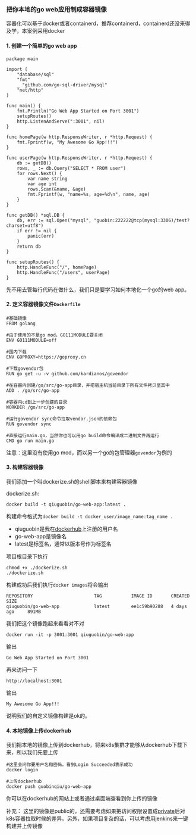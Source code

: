 ### 把你本地的go web应用制成容器镜像

容器化可以基于docker或者containerd，推荐containerd，containerd还没来得及学，本案例采用docker

#### 1. 创建一个简单的go web app

```
package main

import (
	"database/sql"
	"fmt"
	_ "github.com/go-sql-driver/mysql"
	"net/http"
)

func main() {
	fmt.Println("Go Web App Started on Port 3001")
	setupRoutes()
	http.ListenAndServe(":3001", nil)
}

func homePage(w http.ResponseWriter, r *http.Request) {
	fmt.Fprintf(w, "My Awesome Go App!!!")
}

func userPage(w http.ResponseWriter, r *http.Request) {
	db := getDB()
	rows, _ := db.Query("SELECT * FROM user")
	for rows.Next() {
		var name string
		var age int
		rows.Scan(&name, &age)
		fmt.Fprintf(w, "name=%s, age=%d\n", name, age)
	}
}

func getDB() *sql.DB {
	db, err := sql.Open("mysql", "guobin:222222@tcp(mysql:3306)/test?charset=utf8")
	if err != nil {
		panic(err)
	}
	return db
}

func setupRoutes() {
	http.HandleFunc("/", homePage)
	http.HandleFunc("/users", userPage)
}

```
先不用去管每行代码在做什么，我们只是要学习如何本地化一个go的web app。

#### 2. 定义容器镜像文件`Dockerfile`

```
#基础镜像
FROM golang

#由于使用的不是go mod，GO111MODULE要关闭
ENV GO111MODULE=off

#国内下载
ENV GOPROXY=https://goproxy.cn

#下载govendor包
RUN go get -u -v github.com/kardianos/govendor

#在容器内创建/go/src/go-app目录，并把宿主机当前目录下所有文件拷贝至其中
ADD . /go/src/go-app

#容器内cd到上一步创建的目录
WORKDIR /go/src/go-app

#运行govendor sync命令拉取vendor.json的依赖包
RUN govendor sync

#直接运行main.go，当然你也可以用go build命令编译成二进制文件再运行
CMD go run main.go
```
注意：这里没有使用go mod，而以另一个go的包管理器`govendor`为例的

#### 3. 构建容器镜像

我们添加一个叫dockerize.sh的shell脚本来构建容器镜像

dockerize.sh:
```
docker build -t qiuguobin/go-web-app:latest .
```

构建命令格式为`docker build -t docker_user/image_name:tag_name .`
- qiuguobin是我在[dockerhub](https://hub.docker.com/)上注册的用户名
- go-web-app是镜像名
- latest是标签名，通常以版本号作为标签名

项目根目录下执行
```
chmod +x ./dockerize.sh
./dockerize.sh
```

构建成功后我们执行`docker images`将会输出

```
REPOSITORY                       TAG           IMAGE ID       CREATED        SIZE
qiuguobin/go-web-app             latest        ee1c59b90288   4 days ago     891MB
```

我们把这个镜像跑起来看看对不对

```
docker run -it -p 3001:3001 qiuguobin/go-web-app
```

输出
```
Go Web App Started on Port 3001
```

再来访问一下
```
http://localhost:3001
```

输出
```
My Awesome Go App!!!
```

说明我们的自定义镜像构建是ok的。

#### 4. 本地镜像上传dockerhub

我们把本地的镜像上传到dockerhub，将来k8s集群才能够从dockerhub下载下来，所以我们先要上传

```
#这里会问你要用户名和密码，看到Login Succeeded表示成功
docker login

#上传dockerhub
docker push guobinqiu/go-web-app
```
你可以在dockerhub的网站上或者通过桌面端查看到你上传的镜像

补充：
这里的镜像是public的，还需要考虑如果把访问权限设置成[private](https://kubernetes.io/docs/tasks/configure-pod-container/pull-image-private-registry/)后对k8s容器拉取时候的差异。另外，如果项目复杂的话，可以考虑用jenkins来一键构建并上传镜像
